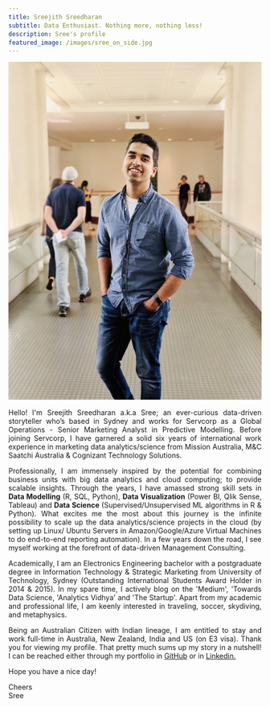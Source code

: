 ```yaml
---
title: Sreejith Sreedharan
subtitle: Data Enthusiast. Nothing more, nothing less!
description: Sree's profile
featured_image: /images/sree_on_side.jpg
---
```


![](/images/sree_on_about.png)

<style>
body {
text-align: justify}
</style>

Hello! I'm Sreejith Sreedharan a.k.a Sree; an ever-curious data-driven storyteller who’s based in Sydney and works for Servcorp as a Global Operations - Senior Marketing Analyst in Predictive Modelling. Before joining Servcorp, I have garnered a solid six years of international work experience in marketing data analytics/science from Mission Australia, M&C Saatchi Australia & Cognizant Technology Solutions. 

Professionally, I am immensely inspired by the potential for combining business units with big data analytics and cloud computing; to provide scalable insights. Through the years, I have amassed strong skill sets in **Data Modelling** (R, SQL, Python), **Data Visualization** (Power BI, Qlik Sense, Tableau) and **Data Science** (Supervised/Unsupervised ML algorithms in R & Python). What excites me the most about this journey is the infinite possibility to scale up the data analytics/science projects in the cloud (by setting up Linux/ Ubuntu Servers in Amazon/Google/Azure Virtual Machines to do end-to-end reporting automation). In a few years down the road, I see myself working at the forefront of data-driven Management Consulting.

Academically, I am an Electronics Engineering bachelor with a postgraduate degree in Information Technology & Strategic Marketing from University of Technology, Sydney (Outstanding International Students Award Holder in 2014 & 2015). In my spare time, I actively blog on the 'Medium', 'Towards Data Science, 'Analytics Vidhya' and 'The Startup'. Apart from my academic and professional life, I am keenly interested in traveling, soccer, skydiving, and metaphysics. 

Being an Australian Citizen with Indian lineage, I am entitled to stay and work full-time in Australia, New Zealand, India and US (on E3 visa). Thank you for viewing my profile. That pretty much sums up my story in a nutshell! I can be reached either through my portfolio in [GitHub](https://github.com/srees1988) or in [Linkedin.](https://linkedin.com/in/srees1988/)  

Hope you have a nice day!

Cheers  
Sree

